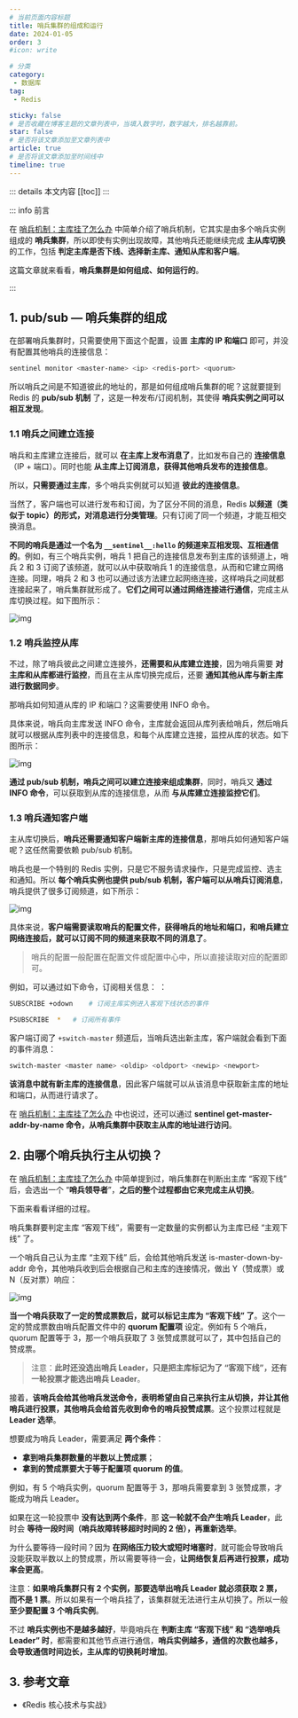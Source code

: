 ```yaml
---
# 当前页面内容标题
title: 哨兵集群的组成和运行
date: 2024-01-05
order: 3
#icon: write

# 分类
category:
 - 数据库
tag:
 - Redis

sticky: false
# 是否收藏在博客主题的文章列表中，当填入数字时，数字越大，排名越靠前。
star: false
# 是否将该文章添加至文章列表中
article: true
# 是否将该文章添加至时间线中
timeline: true
---
```



::: details 本文内容
[[toc]]
:::


::: info 前言

在 [哨兵机制：主库挂了怎么办](https://code.0x3f4.run/backend/database/redis/high_availability/%E5%93%A8%E5%85%B5%E6%9C%BA%E5%88%B6%EF%BC%9A%E4%B8%BB%E5%BA%93%E6%8C%82%E4%BA%86%E6%80%8E%E4%B9%88%E5%8A%9E.html) 中简单介绍了哨兵机制，它其实是由多个哨兵实例组成的 **哨兵集群**，所以即使有实例出现故障，其他哨兵还能继续完成 **主从库切换** 的工作，包括 **判定主库是否下线、选择新主库、通知从库和客户端**。

这篇文章就来看看，**哨兵集群是如何组成、如何运行的**。

:::

## 1. pub/sub — 哨兵集群的组成

在部署哨兵集群时，只需要使用下面这个配置，设置 **主库的 IP 和端口** 即可，并没有配置其他哨兵的连接信息：

```sh
sentinel monitor <master-name> <ip> <redis-port> <quorum> 
```

所以哨兵之间是不知道彼此的地址的，那是如何组成哨兵集群的呢？这就要提到 Redis 的 **pub/sub 机制** 了，这是一种发布/订阅机制，其使得 **哨兵实例之间可以相互发现**。

### 1.1 哨兵之间建立连接

哨兵和主库建立连接后，就可以 **在主库上发布消息了**，比如发布自己的 **连接信息**（IP + 端口）。同时也能 **从主库上订阅消息，获得其他哨兵发布的连接信息**。

所以，**只需要通过主库**，多个哨兵实例就可以知道 **彼此的连接信息**。

当然了，客户端也可以进行发布和订阅，为了区分不同的消息，Redis **以频道（类似于 topic）的形式，对消息进行分类管理**。只有订阅了同一个频道，才能互相交换消息。

**不同的哨兵是通过一个名为 `__sentinel__:hello` 的频道来互相发现、互相通信的**。例如，有三个哨兵实例，哨兵 1 把自己的连接信息发布到主库的该频道上，哨兵 2 和 3 订阅了该频道，就可以从中获取哨兵 1 的连接信息，从而和它建立网络连接。同理，哨兵 2 和 3 也可以通过该方法建立起网络连接，这样哨兵之间就都连接起来了，哨兵集群就形成了。**它们之间可以通过网络连接进行通信**，完成主从库切换过程。如下图所示：

![img](https://run-notes.oss-cn-beijing.aliyuncs.com/notes/https%2Fstatic001.geekbang.org%2Fresource%2Fimage%2Fca%2Fb1-2024_01_05-1704449805.jpeg)

### 1.2 哨兵监控从库

不过，除了哨兵彼此之间建立连接外，**还需要和从库建立连接**，因为哨兵需要 **对主库和从库都进行监控**，而且在主从库切换完成后，还要 **通知其他从库与新主库进行数据同步**。

那哨兵如何知道从库的 IP 和端口？这需要使用 INFO 命令。

具体来说，哨兵向主库发送 INFO 命令，主库就会返回从库列表给哨兵，然后哨兵就可以根据从库列表中的连接信息，和每个从库建立连接，监控从库的状态。如下图所示：

![img](https://run-notes.oss-cn-beijing.aliyuncs.com/notes/https%2Fstatic001.geekbang.org%2Fresource%2Fimage%2F88%2Fe0-2024_01_05-1704450631.jpeg)

**通过 pub/sub 机制，哨兵之间可以建立连接来组成集群**，同时，哨兵又 **通过 INFO 命令**，可以获取到从库的连接信息，从而 **与从库建立连接监控它们**。

### 1.3 哨兵通知客户端

主从库切换后，**哨兵还需要通知客户端新主库的连接信息**，那哨兵如何通知客户端呢？这任然需要依赖 pub/sub 机制。

哨兵也是一个特别的 Redis 实例，只是它不服务请求操作，只是完成监控、选主和通知。所以 **每个哨兵实例也提供 pub/sub 机制，客户端可以从哨兵订阅消息**，哨兵提供了很多订阅频道，如下所示：

![img](https://run-notes.oss-cn-beijing.aliyuncs.com/notes/https%2Fstatic001.geekbang.org%2Fresource%2Fimage%2F4e%2F25-2024_01_05-1704466585.jpeg)

具体来说，**客户端需要读取哨兵的配置文件，获得哨兵的地址和端口，和哨兵建立网络连接后，就可以订阅不同的频道来获取不同的消息了**。

> 哨兵的配置一般配置在配置文件或配置中心中，所以直接读取对应的配置即可。

例如，可以通过如下命令，订阅相关信息： ：

```sh
SUBSCRIBE +odown	# 订阅主库实例进入客观下线状态的事件

PSUBSCRIBE  *	# 订阅所有事件
```

客户端订阅了 `+switch-master` 频道后，当哨兵选出新主库，客户端就会看到下面的事件消息：

```sh
switch-master <master name> <oldip> <oldport> <newip> <newport>
```

**该消息中就有新主库的连接信息**，因此客户端就可以从该消息中获取新主库的地址和端口，从而进行请求了。

在 [哨兵机制：主库挂了怎么办](https://code.0x3f4.run/backend/database/redis/high_availability/%E5%93%A8%E5%85%B5%E6%9C%BA%E5%88%B6%EF%BC%9A%E4%B8%BB%E5%BA%93%E6%8C%82%E4%BA%86%E6%80%8E%E4%B9%88%E5%8A%9E.html#_3-%E5%93%A8%E5%85%B5%E5%9C%A8%E4%B8%BB%E4%BB%8E%E5%88%87%E6%8D%A2%E8%BF%87%E7%A8%8B%E4%B8%AD-%E5%AE%A2%E6%88%B7%E7%AB%AF%E8%BF%98%E8%83%BD%E6%AD%A3%E5%B8%B8%E8%AF%B7%E6%B1%82%E5%90%97) 中也说过，还可以通过 **sentinel get-master-addr-by-name 命令，从哨兵集群中获取主从库的地址进行访问**。

## 2. 由哪个哨兵执行主从切换？

在 [哨兵机制：主库挂了怎么办](https://code.0x3f4.run/backend/database/redis/high_availability/%E5%93%A8%E5%85%B5%E6%9C%BA%E5%88%B6%EF%BC%9A%E4%B8%BB%E5%BA%93%E6%8C%82%E4%BA%86%E6%80%8E%E4%B9%88%E5%8A%9E.html#_4-%E5%93%A8%E5%85%B5%E9%9B%86%E7%BE%A4%E5%88%A4%E6%96%AD%E4%B8%BB%E5%BA%93%E5%AE%A2%E8%A7%82%E4%B8%8B%E7%BA%BF%E5%90%8E-%E7%94%B1%E5%93%AA%E4%B8%AA%E5%93%A8%E5%85%B5%E6%9D%A5%E6%89%A7%E8%A1%8C%E4%B8%BB%E4%BB%8E%E5%88%87%E6%8D%A2) 中简单提到过，哨兵集群在判断出主库 “客观下线” 后，会选出一个 “**哨兵领导者**”，**之后的整个过程都由它来完成主从切换**。

下面来看看详细的过程。

哨兵集群要判定主库 “客观下线”，需要有一定数量的实例都认为主库已经 “主观下线” 了。

一个哨兵自己认为主库 “主观下线” 后，会给其他哨兵发送 is-master-down-by-addr 命令，其他哨兵收到后会根据自己和主库的连接情况，做出 Y（赞成票）或 N（反对票）响应：

![img](https://run-notes.oss-cn-beijing.aliyuncs.com/notes/https%2Fstatic001.geekbang.org%2Fresource%2Fimage%2Fe0%2F84-2024_01_05-1704467632.jpeg)

**当一个哨兵获取了一定的赞成票数后，就可以标记主库为 “客观下线” 了**。这个一定的赞成票数由哨兵配置文件中的 **quorum 配置项** 设定。例如有 5 个哨兵，quorum 配置等于 3，那一个哨兵获取了 3 张赞成票就可以了，其中包括自己的赞成票。

> 注意：**此时还没选出哨兵 Leader，只是把主库标记为了 “客观下线”，还有一轮投票才能选出哨兵 Leader**。

接着，**该哨兵会给其他哨兵发送命令，表明希望由自己来执行主从切换，并让其他哨兵进行投票，其他哨兵会给首先收到命令的哨兵投赞成票**。这个投票过程就是 **Leader 选举**。

想要成为哨兵 Leader，需要满足 **两个条件**：

- **拿到哨兵集群数量的半数以上赞成票**；
- **拿到的赞成票要大于等于配置项 quorum 的值**。

例如，有 5 个哨兵实例，quorum 配置等于 3，那哨兵需要拿到 3 张赞成票，才能成为哨兵 Leader。

如果在这一轮投票中 **没有达到两个条件**，那 **这一轮就不会产生哨兵 Leader**，此时会 **等待一段时间（哨兵故障转移超时时间的 2 倍），再重新选举**。

为什么要等待一段时间？因为 **在网络压力较大或短时堵塞时**，就可能会导致哨兵没能获取半数以上的赞成票，所以需要等待一会，**让网络恢复后再进行投票，成功率会更高**。

注意：**如果哨兵集群只有 2 个实例，那要选举出哨兵 Leader 就必须获取 2 票，而不是 1 票**。所以如果有一个哨兵挂了，该集群就无法进行主从切换了。所以一般 **至少要配置 3 个哨兵实例**。

不过 **哨兵实例也不是越多越好**，毕竟哨兵在 **判断主库 “客观下线” 和 “选举哨兵 Leader” 时**，都需要和其他节点进行通信，**哨兵实例越多，通信的次数也越多，会导致通信时间边长，主从库的切换耗时增加**。

## 3. 参考文章

- 《Redis 核心技术与实战》

